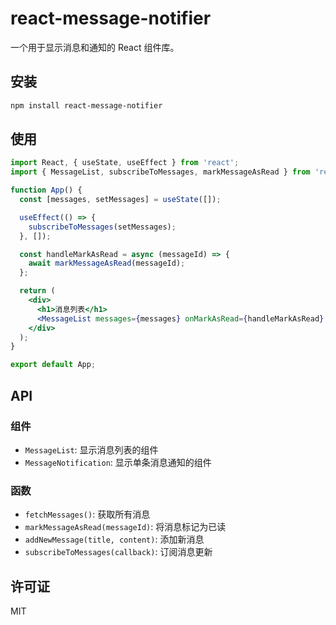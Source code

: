 # react-message-notifier

一个用于显示消息和通知的 React 组件库。

## 安装

```bash
npm install react-message-notifier
```

## 使用

```jsx
import React, { useState, useEffect } from 'react';
import { MessageList, subscribeToMessages, markMessageAsRead } from 'react-message-notifier';

function App() {
  const [messages, setMessages] = useState([]);

  useEffect(() => {
    subscribeToMessages(setMessages);
  }, []);

  const handleMarkAsRead = async (messageId) => {
    await markMessageAsRead(messageId);
  };

  return (
    <div>
      <h1>消息列表</h1>
      <MessageList messages={messages} onMarkAsRead={handleMarkAsRead} />
    </div>
  );
}

export default App;
```

## API

### 组件

- `MessageList`: 显示消息列表的组件
- `MessageNotification`: 显示单条消息通知的组件

### 函数

- `fetchMessages()`: 获取所有消息
- `markMessageAsRead(messageId)`: 将消息标记为已读
- `addNewMessage(title, content)`: 添加新消息
- `subscribeToMessages(callback)`: 订阅消息更新

## 许可证

MIT